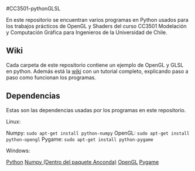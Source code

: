 #CC3501-pythonGLSL

En este repositorio se encuentran varios programas en Python usados para los trabajos prácticos de OpenGL y Shaders
del curso CC3501 Modelación y Computación Gráfica para Ingenieros de la Universidad de Chile.

## Wiki

Cada carpeta de este repositorio contiene un ejemplo de OpenGL y GLSL en python. Además está la [wiki](./wiki) con un tutorial completo, explicando paso a paso como funcionan los programas.

## Dependencias

Estas son las dependencias usadas por los programas en este repositorio.

Linux:

Numpy: `sudo apt-get install python-numpy`
OpenGL: `sudo apt-get install python-opengl`
Pygame: `sudo apt-get install python-pygame`

Windows:

[Python](https://www.python.org/download/releases/2.7/)
[Numpy (Dentro del paquete Anconda)](https://www.continuum.io/downloads#_windows)
[OpenGL](http://pyopengl.sourceforge.net/documentation/installation.html)
[Pygame](http://www.pygame.org/download.shtml)
